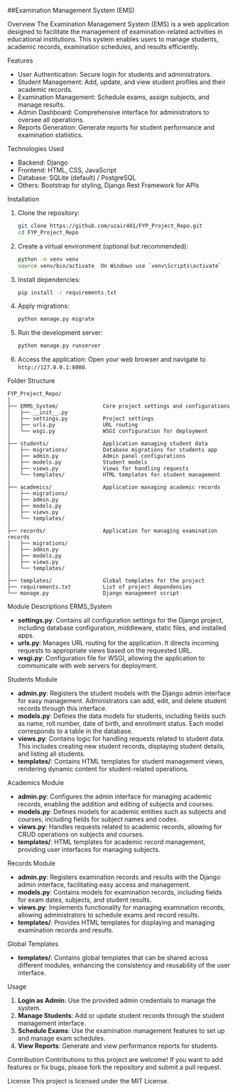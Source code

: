 ##Examination Management System (EMS)

Overview
The Examination Management System (EMS) is a web application designed to facilitate the management of examination-related activities in educational institutions. 
This system enables users to manage students, academic records, examination schedules, and results efficiently.

Features
- User Authentication: Secure login for students and administrators.
- Student Management: Add, update, and view student profiles and their academic records.
- Examination Management: Schedule exams, assign subjects, and manage results.
- Admin Dashboard: Comprehensive interface for administrators to oversee all operations.
- Reports Generation: Generate reports for student performance and examination statistics.

Technologies Used
- Backend: Django
- Frontend: HTML, CSS, JavaScript
- Database: SQLite (default) / PostgreSQL
- Others: Bootstrap for styling, Django Rest Framework for APIs

Installation
1. Clone the repository:
   ```bash
   git clone https://github.com/uzair401/FYP_Project_Repo.git
   cd FYP_Project_Repo
   ```

2. Create a virtual environment (optional but recommended):
   ```bash
   python -m venv venv
   source venv/bin/activate  On Windows use `venv\Scripts\activate`
   ```

3. Install dependencies:
   ```bash
   pip install -r requirements.txt
   ```

4. Apply migrations:
   ```bash
   python manage.py migrate
   ```

5. Run the development server:
   ```bash
   python manage.py runserver
   ```

6. Access the application: Open your web browser and navigate to `http://127.0.0.1:8000`.

Folder Structure
```plaintext
FYP_Project_Repo/
│
├── ERMS_System/              Core project settings and configurations
│   ├── __init__.py
│   ├── settings.py           Project settings
│   ├── urls.py               URL routing
│   └── wsgi.py               WSGI configuration for deployment
│
├── students/                 Application managing student data
│   ├── migrations/           Database migrations for students app
│   ├── admin.py              Admin panel configurations
│   ├── models.py             Student models
│   ├── views.py              Views for handling requests
│   └── templates/            HTML templates for student management
│
├── academics/                Application managing academic records
│   ├── migrations/
│   ├── admin.py
│   ├── models.py
│   ├── views.py
│   └── templates/
│
├── records/                  Application for managing examination records
│   ├── migrations/
│   ├── admin.py
│   ├── models.py
│   ├── views.py
│   └── templates/
│
├── templates/                Global templates for the project
├── requirements.txt          List of project dependencies
└── manage.py                 Django management script
```

Module Descriptions
ERMS_System
- **settings.py**: Contains all configuration settings for the Django project, including database configuration, middleware, static files, and installed apps.
- **urls.py**: Manages URL routing for the application. It directs incoming requests to appropriate views based on the requested URL.
- **wsgi.py**: Configuration file for WSGI, allowing the application to communicate with web servers for deployment.

Students Module
- **admin.py**: Registers the student models with the Django admin interface for easy management. Administrators can add, edit, and delete student records through this interface.
- **models.py**: Defines the data models for students, including fields such as name, roll number, date of birth, and enrollment status. Each model corresponds to a table in the database.
- **views.py**: Contains logic for handling requests related to student data. This includes creating new student records, displaying student details, and listing all students.
- **templates/**: Contains HTML templates for student management views, rendering dynamic content for student-related operations.

Academics Module
- **admin.py**: Configures the admin interface for managing academic records, enabling the addition and editing of subjects and courses.
- **models.py**: Defines models for academic entities such as subjects and courses, including fields for subject names and codes.
- **views.py**: Handles requests related to academic records, allowing for CRUD operations on subjects and courses.
- **templates/**: HTML templates for academic record management, providing user interfaces for managing subjects.

Records Module
- **admin.py**: Registers examination records and results with the Django admin interface, facilitating easy access and management.
- **models.py**: Contains models for examination records, including fields for exam dates, subjects, and student results.
- **views.py**: Implements functionality for managing examination records, allowing administrators to schedule exams and record results.
- **templates/**: Provides HTML templates for displaying and managing examination records and results.

Global Templates
- **templates/**: Contains global templates that can be shared across different modules, enhancing the consistency and reusability of the user interface.

Usage
1. **Login as Admin**: Use the provided admin credentials to manage the system.
2. **Manage Students**: Add or update student records through the student management interface.
3. **Schedule Exams**: Use the examination management features to set up and manage exam schedules.
4. **View Reports**: Generate and view performance reports for students.

Contribution
Contributions to this project are welcome! If you want to add features or fix bugs, please fork the repository and submit a pull request.

License
This project is licensed under the MIT License.
